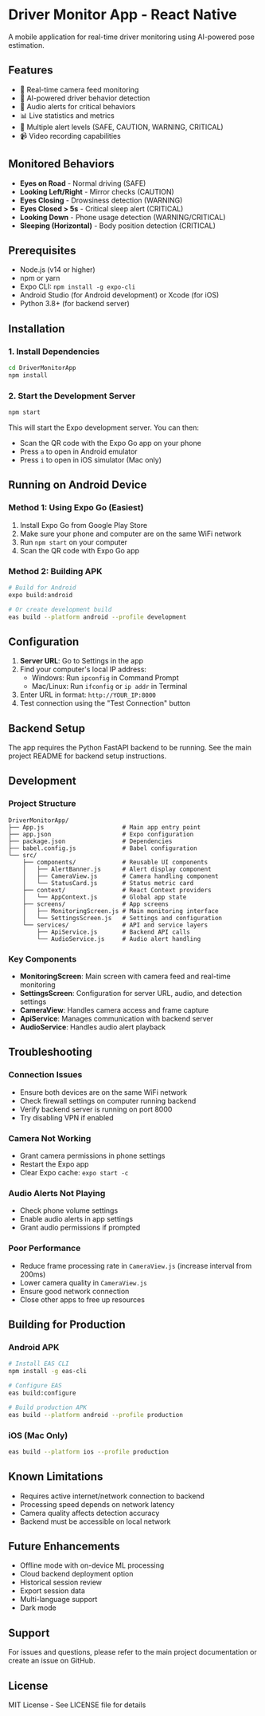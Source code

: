 # Driver Monitor App - React Native

A mobile application for real-time driver monitoring using AI-powered pose estimation.

## Features

- 📱 Real-time camera feed monitoring
- 🤖 AI-powered driver behavior detection
- 🚨 Audio alerts for critical behaviors
- 📊 Live statistics and metrics
- 🎯 Multiple alert levels (SAFE, CAUTION, WARNING, CRITICAL)
- 📹 Video recording capabilities

## Monitored Behaviors

- **Eyes on Road** - Normal driving (SAFE)
- **Looking Left/Right** - Mirror checks (CAUTION)
- **Eyes Closing** - Drowsiness detection (WARNING)
- **Eyes Closed > 5s** - Critical sleep alert (CRITICAL)
- **Looking Down** - Phone usage detection (WARNING/CRITICAL)
- **Sleeping (Horizontal)** - Body position detection (CRITICAL)

## Prerequisites

- Node.js (v14 or higher)
- npm or yarn
- Expo CLI: `npm install -g expo-cli`
- Android Studio (for Android development) or Xcode (for iOS)
- Python 3.8+ (for backend server)

## Installation

### 1. Install Dependencies

```bash
cd DriverMonitorApp
npm install
```

### 2. Start the Development Server

```bash
npm start
```

This will start the Expo development server. You can then:

- Scan the QR code with the Expo Go app on your phone
- Press `a` to open in Android emulator
- Press `i` to open in iOS simulator (Mac only)

## Running on Android Device

### Method 1: Using Expo Go (Easiest)

1. Install Expo Go from Google Play Store
2. Make sure your phone and computer are on the same WiFi network
3. Run `npm start` on your computer
4. Scan the QR code with Expo Go app

### Method 2: Building APK

```bash
# Build for Android
expo build:android

# Or create development build
eas build --platform android --profile development
```

## Configuration

1. **Server URL**: Go to Settings in the app
2. Find your computer's local IP address:
   - Windows: Run `ipconfig` in Command Prompt
   - Mac/Linux: Run `ifconfig` or `ip addr` in Terminal
3. Enter URL in format: `http://YOUR_IP:8000`
4. Test connection using the "Test Connection" button

## Backend Setup

The app requires the Python FastAPI backend to be running. See the main project README for backend setup instructions.

## Development

### Project Structure

```
DriverMonitorApp/
├── App.js                      # Main app entry point
├── app.json                    # Expo configuration
├── package.json                # Dependencies
├── babel.config.js             # Babel configuration
└── src/
    ├── components/             # Reusable UI components
    │   ├── AlertBanner.js      # Alert display component
    │   ├── CameraView.js       # Camera handling component
    │   └── StatusCard.js       # Status metric card
    ├── context/                # React Context providers
    │   └── AppContext.js       # Global app state
    ├── screens/                # App screens
    │   ├── MonitoringScreen.js # Main monitoring interface
    │   └── SettingsScreen.js   # Settings and configuration
    └── services/               # API and service layers
        ├── ApiService.js       # Backend API calls
        └── AudioService.js     # Audio alert handling
```

### Key Components

- **MonitoringScreen**: Main screen with camera feed and real-time monitoring
- **SettingsScreen**: Configuration for server URL, audio, and detection settings
- **CameraView**: Handles camera access and frame capture
- **ApiService**: Manages communication with backend server
- **AudioService**: Handles audio alert playback

## Troubleshooting

### Connection Issues

- Ensure both devices are on the same WiFi network
- Check firewall settings on computer running backend
- Verify backend server is running on port 8000
- Try disabling VPN if enabled

### Camera Not Working

- Grant camera permissions in phone settings
- Restart the Expo app
- Clear Expo cache: `expo start -c`

### Audio Alerts Not Playing

- Check phone volume settings
- Enable audio alerts in app settings
- Grant audio permissions if prompted

### Poor Performance

- Reduce frame processing rate in `CameraView.js` (increase interval from 200ms)
- Lower camera quality in `CameraView.js`
- Ensure good network connection
- Close other apps to free up resources

## Building for Production

### Android APK

```bash
# Install EAS CLI
npm install -g eas-cli

# Configure EAS
eas build:configure

# Build production APK
eas build --platform android --profile production
```

### iOS (Mac Only)

```bash
eas build --platform ios --profile production
```

## Known Limitations

- Requires active internet/network connection to backend
- Processing speed depends on network latency
- Camera quality affects detection accuracy
- Backend must be accessible on local network

## Future Enhancements

- Offline mode with on-device ML processing
- Cloud backend deployment option
- Historical session review
- Export session data
- Multi-language support
- Dark mode

## Support

For issues and questions, please refer to the main project documentation or create an issue on GitHub.

## License

MIT License - See LICENSE file for details






